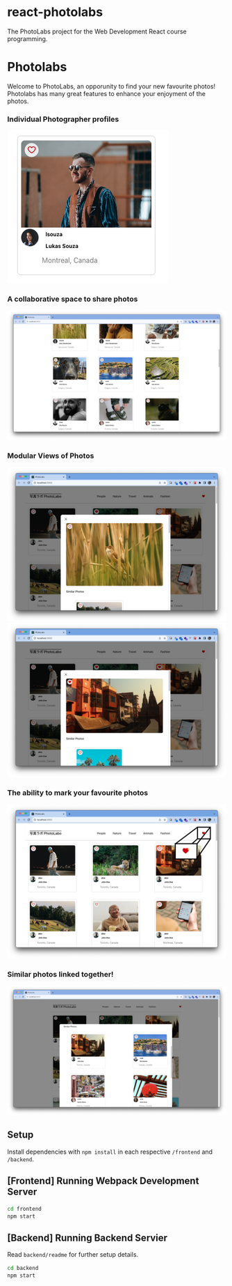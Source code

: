 # react-photolabs

The PhotoLabs project for the Web Development React course programming.

# Photolabs

Welcome to PhotoLabs, an opporunity to find your new favourite photos!
Photolabs has many great features to enhance your enjoyment of the photos.

<p align="center">

### Individual Photographer profiles

![Photographer profiles](./frontend/src/assets/Individual_photographer_profiles.png)

### A collaborative space to share photos

![Photographer profiles](frontend/src/assets/A_place_to_share_photos.png)

### Modular Views of Photos

![Alt text](frontend/src/assets/Built_in_module_to_zoom_in_on_photos.png)
![Alt text](frontend/src/assets/Enjoy_your_favourite_photos.png)

### The ability to mark your favourite photos

![Alt text](frontend/src/assets/Mark_your_favourite_photos.png)

### Similar photos linked together!

![Alt text](frontend/src/assets/Similar_photos.png)

</p>

## Setup

Install dependencies with `npm install` in each respective `/frontend` and `/backend`.

</p>

## [Frontend] Running Webpack Development Server

```sh
cd frontend
npm start
```

## [Backend] Running Backend Servier

Read `backend/readme` for further setup details.

```sh
cd backend
npm start
```
